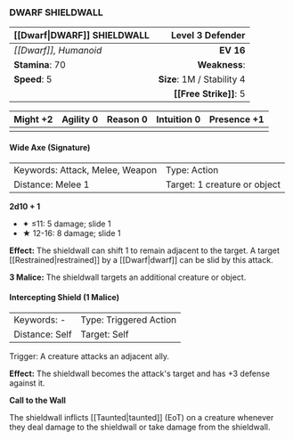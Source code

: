 ### DWARF SHIELDWALL

| [[Dwarf\|DWARF]] SHIELDWALL |       **Level 3 Defender** |
| :-------------------------- | -------------------------: |
| *[[Dwarf]], Humanoid*       |                  **EV 16** |
| **Stamina**: 70             |              **Weakness**: |
| **Speed**: 5                | **Size**: 1M / Stability 4 |
|                             |     **[[Free Strike]]**: 5 |

| **Might** +2 | **Agility** 0 | **Reason** 0 | **Intuition** 0 | **Presence** +1 |
| ------------ | ------------- | ------------ | --------------- | --------------- |
|              |               |              |                 |                 |

#### Wide Axe (Signature)

|                                 |                              |
| :------------------------------ | :--------------------------- |
| Keywords: Attack, Melee, Weapon | Type: Action                 |
| Distance: Melee 1               | Target: 1 creature or object |

**2d10 + 1**

- ✦ ≤11: 5 damage; slide 1
- ★ 12-16: 8 damage; slide 1

**Effect:** The shieldwall can shift 1 to remain adjacent to the target. A target [[Restrained|restrained]] by a [[Dwarf|dwarf]] can be slid by this attack.

**3 Malice:** The shieldwall targets an additional creature or object.

#### Intercepting Shield (1 Malice)

|                |                        |
| :------------- | :--------------------- |
| Keywords: -    | Type: Triggered Action |
| Distance: Self | Target: Self           |

Trigger: A creature attacks an adjacent ally.

**Effect:** The shieldwall becomes the attack's target and has +3 defense against it.

**Call to the Wall**

The shieldwall inflicts [[Taunted|taunted]] (EoT) on a creature whenever they deal damage to the shieldwall or take damage from the shieldwall.
